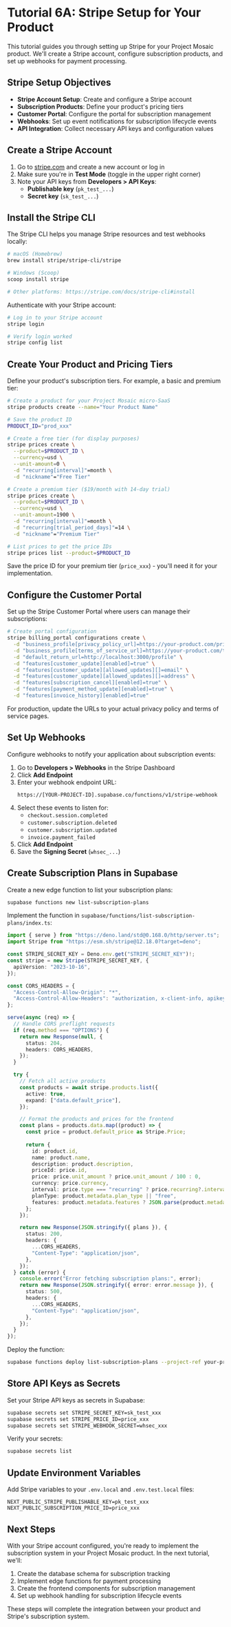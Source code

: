 # Tutorial 6A: Stripe Setup for Your Product

This tutorial guides you through setting up Stripe for your Project Mosaic product. We'll create a Stripe account, configure subscription products, and set up webhooks for payment processing.

## Stripe Setup Objectives

- **Stripe Account Setup**: Create and configure a Stripe account
- **Subscription Products**: Define your product's pricing tiers
- **Customer Portal**: Configure the portal for subscription management
- **Webhooks**: Set up event notifications for subscription lifecycle events
- **API Integration**: Collect necessary API keys and configuration values

## Create a Stripe Account

1. Go to [stripe.com](https://stripe.com) and create a new account or log in
2. Make sure you're in **Test Mode** (toggle in the upper right corner)
3. Note your API keys from **Developers > API Keys**:
   - **Publishable key** (`pk_test_...`)
   - **Secret key** (`sk_test_...`)

## Install the Stripe CLI

The Stripe CLI helps you manage Stripe resources and test webhooks locally:

```bash
# macOS (Homebrew)
brew install stripe/stripe-cli/stripe

# Windows (Scoop)
scoop install stripe

# Other platforms: https://stripe.com/docs/stripe-cli#install
```

Authenticate with your Stripe account:

```bash
# Log in to your Stripe account
stripe login

# Verify login worked
stripe config list
```

## Create Your Product and Pricing Tiers

Define your product's subscription tiers. For example, a basic and premium tier:

```bash
# Create a product for your Project Mosaic micro-SaaS
stripe products create --name="Your Product Name"

# Save the product ID
PRODUCT_ID="prod_xxx"

# Create a free tier (for display purposes)
stripe prices create \
  --product=$PRODUCT_ID \
  --currency=usd \
  --unit-amount=0 \
  -d "recurring[interval]"=month \
  -d "nickname"="Free Tier"

# Create a premium tier ($19/month with 14-day trial)
stripe prices create \
  --product=$PRODUCT_ID \
  --currency=usd \
  --unit-amount=1900 \
  -d "recurring[interval]"=month \
  -d "recurring[trial_period_days]"=14 \
  -d "nickname"="Premium Tier"

# List prices to get the price IDs
stripe prices list --product=$PRODUCT_ID
```

Save the price ID for your premium tier (`price_xxx`) - you'll need it for your implementation.

## Configure the Customer Portal

Set up the Stripe Customer Portal where users can manage their subscriptions:

```bash
# Create portal configuration
stripe billing_portal configurations create \
  -d "business_profile[privacy_policy_url]=https://your-product.com/privacy" \
  -d "business_profile[terms_of_service_url]=https://your-product.com/terms" \
  -d "default_return_url=http://localhost:3000/profile" \
  -d "features[customer_update][enabled]=true" \
  -d "features[customer_update][allowed_updates][]=email" \
  -d "features[customer_update][allowed_updates][]=address" \
  -d "features[subscription_cancel][enabled]=true" \
  -d "features[payment_method_update][enabled]=true" \
  -d "features[invoice_history][enabled]=true"
```

For production, update the URLs to your actual privacy policy and terms of service pages.

## Set Up Webhooks

Configure webhooks to notify your application about subscription events:

1. Go to **Developers > Webhooks** in the Stripe Dashboard
2. Click **Add Endpoint**
3. Enter your webhook endpoint URL:
   ```
   https://[YOUR-PROJECT-ID].supabase.co/functions/v1/stripe-webhook
   ```
4. Select these events to listen for:
   - `checkout.session.completed`
   - `customer.subscription.deleted`
   - `customer.subscription.updated`
   - `invoice.payment_failed`
5. Click **Add Endpoint**
6. Save the **Signing Secret** (`whsec_...`)

## Create Subscription Plans in Supabase

Create a new edge function to list your subscription plans:

```bash
supabase functions new list-subscription-plans
```

Implement the function in `supabase/functions/list-subscription-plans/index.ts`:

```typescript
import { serve } from "https://deno.land/std@0.168.0/http/server.ts";
import Stripe from "https://esm.sh/stripe@12.18.0?target=deno";

const STRIPE_SECRET_KEY = Deno.env.get("STRIPE_SECRET_KEY")!;
const stripe = new Stripe(STRIPE_SECRET_KEY, {
  apiVersion: "2023-10-16",
});

const CORS_HEADERS = {
  "Access-Control-Allow-Origin": "*",
  "Access-Control-Allow-Headers": "authorization, x-client-info, apikey, content-type",
};

serve(async (req) => {
  // Handle CORS preflight requests
  if (req.method === "OPTIONS") {
    return new Response(null, {
      status: 204,
      headers: CORS_HEADERS,
    });
  }

  try {
    // Fetch all active products
    const products = await stripe.products.list({
      active: true,
      expand: ["data.default_price"],
    });

    // Format the products and prices for the frontend
    const plans = products.data.map((product) => {
      const price = product.default_price as Stripe.Price;
      
      return {
        id: product.id,
        name: product.name,
        description: product.description,
        priceId: price.id,
        price: price.unit_amount ? price.unit_amount / 100 : 0,
        currency: price.currency,
        interval: price.type === "recurring" ? price.recurring?.interval : "one-time",
        planType: product.metadata.plan_type || "free",
        features: product.metadata.features ? JSON.parse(product.metadata.features) : [],
      };
    });

    return new Response(JSON.stringify({ plans }), {
      status: 200,
      headers: {
        ...CORS_HEADERS,
        "Content-Type": "application/json",
      },
    });
  } catch (error) {
    console.error("Error fetching subscription plans:", error);
    return new Response(JSON.stringify({ error: error.message }), {
      status: 500,
      headers: {
        ...CORS_HEADERS,
        "Content-Type": "application/json",
      },
    });
  }
});
```

Deploy the function:

```bash
supabase functions deploy list-subscription-plans --project-ref your-project-id
```

## Store API Keys as Secrets

Set your Stripe API keys as secrets in Supabase:

```bash
supabase secrets set STRIPE_SECRET_KEY=sk_test_xxx
supabase secrets set STRIPE_PRICE_ID=price_xxx
supabase secrets set STRIPE_WEBHOOK_SECRET=whsec_xxx
```

Verify your secrets:

```bash
supabase secrets list
```

## Update Environment Variables

Add Stripe variables to your `.env.local` and `.env.test.local` files:

```
NEXT_PUBLIC_STRIPE_PUBLISHABLE_KEY=pk_test_xxx
NEXT_PUBLIC_SUBSCRIPTION_PRICE_ID=price_xxx
```

## Next Steps

With your Stripe account configured, you're ready to implement the subscription system in your Project Mosaic product. In the next tutorial, we'll:

1. Create the database schema for subscription tracking
2. Implement edge functions for payment processing
3. Create the frontend components for subscription management
4. Set up webhook handling for subscription lifecycle events

These steps will complete the integration between your product and Stripe's subscription system.
